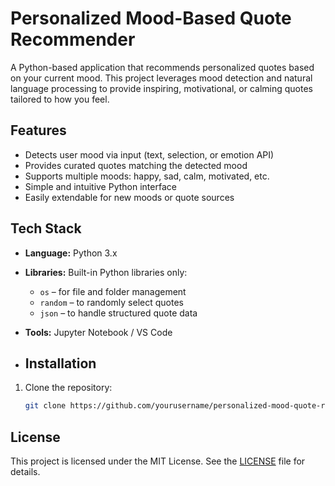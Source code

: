 
# Personalized Mood-Based Quote Recommender

A Python-based application that recommends personalized quotes based on your current mood. This project leverages mood detection and natural language processing to provide inspiring, motivational, or calming quotes tailored to how you feel.

## Features
- Detects user mood via input (text, selection, or emotion API)
- Provides curated quotes matching the detected mood
- Supports multiple moods: happy, sad, calm, motivated, etc.
- Simple and intuitive Python interface
- Easily extendable for new moods or quote sources

## Tech Stack
- **Language:** Python 3.x
- **Libraries:** Built-in Python libraries only:
  - `os` – for file and folder management
  - `random` – to randomly select quotes
  - `json` – to handle structured quote data
- **Tools:** Jupyter Notebook / VS Code

- ## Installation
1. Clone the repository:
   ```bash
   git clone https://github.com/yourusername/personalized-mood-quote-recommender.git

## License
This project is licensed under the MIT License. See the [LICENSE](LICENSE) file for details.

